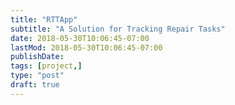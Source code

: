```yaml
---
title: "RTTApp"
subtitle: "A Solution for Tracking Repair Tasks"
date: 2018-05-30T10:06:45-07:00
lastMod: 2018-05-30T10:06:45-07:00
publishDate: 
tags: [project,]
type: "post"
draft: true
---
```

